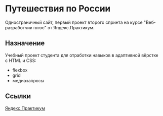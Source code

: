 # Путешествия по России

Одностраничный сайт, первый проект второго спринта на курсе "Веб-разработчик плюс" от Яндекс.Практикум.

## Назначение

Учебный проект студента для отработки навыков в адаптивной вёрстке с HTML и CSS:

* flexbox
* grid
* медиазапросы

## Ссылки
[Яндекс.Практикум](https://practicum.yandex.ru/)